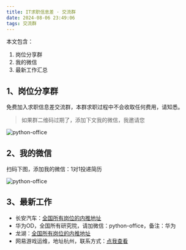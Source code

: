 ```yaml
---
title: IT求职信息差 · 交流群
date: 2024-08-06 23:49:06
tags: 交流群
---
```



本文包含：
1. 岗位分享群
2. 我的微信
3. 最新工作汇总


## 1、岗位分享群

免费加入求职信息差交流群，本群求职过程中不会收取任何费用，请知悉。

> 如果群二维码过期了，添加下文我的微信，我邀请您


![python-office](https://cos.python-office.com/wechat%2Fqr-code.jpg)

## 2、我的微信

扫码下图，添加我的微信：1对1投递简历


![python-office](https://cos.python-office.com/wechat/wechat.jpg)

## 3、最新工作

- 长安汽车：[全国所有岗位的内推地址](https://neitui.italent.cn/changanqiche/sharejobs?shareId=afa4404e-6699-4662-9f1c-74bfdb257c01&language=zh_CN)
- 华为OD，全国所有研究院，请加微信：python-office，备注：华为
- 龙湖：[全国所有岗位的内推地址](http://s.gllue.com/Z7v5dqh9)
- 网易游戏运维，地址杭州，联系方式：[点我查看](https://mp.weixin.qq.com/s/2y3_U1T_SHPR-Eez0V4bfQ)
